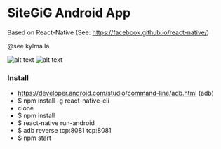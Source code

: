 # SiteGiG Android App

Based on React-Native (See: https://facebook.github.io/react-native/)

@see kylma.la

![alt text](https://github.com/miigwall/SiteGiG-Android-App/blob/master/img/screenshot1.png?raw=true "Logo Title Text 1")
![alt text](https://github.com/miigwall/SiteGiG-Android-App/blob/master/img/screenshot2.png?raw=true "Logo Title Text 1")


### Install
- https://developer.android.com/studio/command-line/adb.html (adb)
- $ npm install -g react-native-cli
- clone
- $ npm install
- $ react-native run-android
- $ adb reverse tcp:8081 tcp:8081
- $ npm start